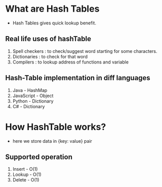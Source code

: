 # What are Hash Tables

- Hash Tables gives quick lookup benefit.

## Real life uses of hashTable

1. Spell checkers : to check/suggest word starting for some characters.
2. Dictionaries : to check for that word
3. Compilers : to lookup address of functions and variable

## Hash-Table implementation in diff languages

1. Java - HashMap
2. JavaScript - Object
3. Python - Dictionary
4. C# - Dictionary

# How HashTable works?

- here we store data in {key: value} pair

## Supported operation

1. Insert - O(1)
2. Lookup - O(1)
3. Delete - O(1)
